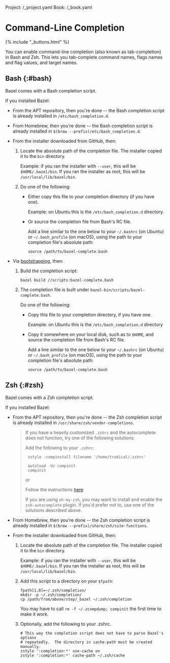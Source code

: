 Project: /_project.yaml
Book: /_book.yaml

# Command-Line Completion

{% include "_buttons.html" %}

You can enable command-line completion (also known as tab-completion) in Bash
and Zsh. This lets you tab-complete command names, flags names and flag values,
and target names.

## Bash {:#bash}

Bazel comes with a Bash completion script.

If you installed Bazel:

*   From the APT repository, then you're done -- the Bash completion script is
    already installed in `/etc/bash_completion.d`.

*   From Homebrew, then you're done -- the Bash completion script is
    already installed in `$(brew --prefix)/etc/bash_completion.d`.

*   From the installer downloaded from GitHub, then:
    1.  Locate the absolute path of the completion file. The installer copied it
        to the `bin` directory.

        Example: if you ran the installer with `--user`, this will be
        `$HOME/.bazel/bin`. If you ran the installer as root, this will be
        `/usr/local/lib/bazel/bin`.
    2.  Do one of the following:
        *   Either copy this file to your completion directory (if you have
            one).

            Example: on Ubuntu this is the `/etc/bash_completion.d` directory.
        *   Or source the completion file from Bash's RC file.

            Add a line similar to the one below to your `~/.bashrc` (on Ubuntu)
            or `~/.bash_profile` (on macOS), using the path to your completion
            file's absolute path:

            ```
            source /path/to/bazel-complete.bash
            ```

*   Via [bootstrapping](/install/compile-source), then:
    1.  Build the completion script:

        ```
        bazel build //scripts:bazel-complete.bash
        ```
    2.  The completion file is built under
        `bazel-bin/scripts/bazel-complete.bash`.

        Do one of the following:
        *   Copy this file to your completion directory, if you have
            one.

            Example: on Ubuntu this is the `/etc/bash_completion.d` directory
        *   Copy it somewhere on your local disk, such as to `$HOME`, and
            source the completion file from Bash's RC file.

            Add a line similar to the one below to your `~/.bashrc` (on Ubuntu)
            or `~/.bash_profile` (on macOS), using the path to your completion
            file's absolute path:

            ```
            source /path/to/bazel-complete.bash
            ```

## Zsh {:#zsh}

Bazel comes with a Zsh completion script.

If you installed Bazel:

*   From the APT repository, then you're done -- the Zsh completion script is
    already installed in `/usr/share/zsh/vendor-completions`.

    > If you have a heavily customized `.zshrc` and the autocomplete
    > does not function, try one of the following solutions:
    >
    > Add the following to your `.zshrc`:
    >
    >    ```
    >     zstyle :compinstall filename '/home/tradical/.zshrc'
    >
    >     autoload -Uz compinit
    >     compinit
    >    ```
    >
    > or
    >
    > Follow the instructions
    > [here](https://stackoverflow.com/questions/58331977/bazel-tab-auto-complete-in-zsh-not-working)
    >
    > If you are using `oh-my-zsh`, you may want to install and enable
    > the `zsh-autocomplete` plugin. If you'd prefer not to, use one of the
    > solutions described above.

*   From Homebrew, then you're done -- the Zsh completion script is
    already installed in `$(brew --prefix)/share/zsh/site-functions`.

*   From the installer downloaded from GitHub, then:
    1.  Locate the absolute path of the completion file. The installer copied it
        to the `bin` directory.

        Example: if you ran the installer with `--user`, this will be
        `$HOME/.bazel/bin`. If you ran the installer as root, this will be
        `/usr/local/lib/bazel/bin`.

    2.  Add this script to a directory on your `$fpath`:

        ```
        fpath[1,0]=~/.zsh/completion/
        mkdir -p ~/.zsh/completion/
        cp /path/from/above/step/_bazel ~/.zsh/completion
        ```

        You may have to call `rm -f ~/.zcompdump; compinit`
        the first time to make it work.

    3.  Optionally, add the following to your .zshrc.

        ```
        # This way the completion script does not have to parse Bazel's options
        # repeatedly.  The directory in cache-path must be created manually.
        zstyle ':completion:*' use-cache on
        zstyle ':completion:*' cache-path ~/.zsh/cache
        ```
